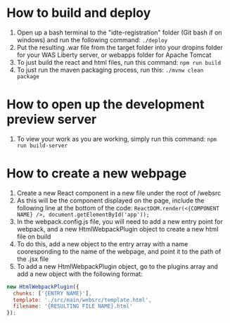 # How to build and deploy

1. Open up a bash terminal to the "idte-registration" folder (Git bash if on windows) and run the following command:
   `./deploy`
1. Put the resulting .war file from the target folder into your dropins folder for your WAS Liberty server, or webapps folder for Apache Tomcat
1. To just build the react and html files, run this command:
   `npm run build`
1. To just run the maven packaging process, run this:
   `./mvnw clean package`

# How to open up the development preview server

1. To view your work as you are working, simply run this command:
   `npm run build-server`

# How to create a new webpage

1. Create a new React component in a new file under the root of /websrc
1. As this will be the component displayed on the page, include the following line at the bottom of the code:
   `ReactDOM.render(<{COMPONENT NAME} />, document.getElementById('app'));`
1. In the webpack.config.js file, you will need to add a new entry point for webpack, and a new HtmlWebpackPlugin object to create a new html file on build
1. To do this, add a new object to the entry array with a name cooresponding to the name of the webpage, and point it to the path of the .jsx file
1. To add a new HtmlWebpackPlugin object, go to the plugins array and add a new object with the following format:

```javascript
new HtmlWebpackPlugin({
  chunks: ['{ENTRY NAME}'],
  template: './src/main/websrc/template.html',
  filename: '{RESULTING FILE NAME}.html'
});
```
